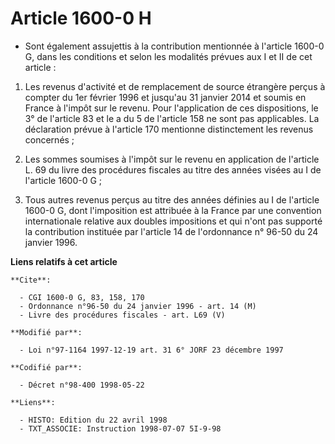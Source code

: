 # Article 1600-0 H

- Sont également assujettis à la contribution mentionnée à l'article 1600-0 G, dans les conditions et selon les modalités
prévues aux I et II de cet article :

1. Les revenus d'activité et de remplacement de source étrangère perçus à compter du 1er février 1996 et jusqu'au 31 janvier
2014 et soumis en France à l'impôt sur le revenu. Pour l'application de ces dispositions, le 3° de l'article 83 et le a du 5
de l'article 158 ne sont pas applicables. La déclaration prévue à l'article 170 mentionne distinctement les revenus
concernés ;

2. Les sommes soumises à l'impôt sur le revenu en application de l'article L. 69 du livre des procédures fiscales au titre
des années visées au I de l'article 1600-0 G ;

3. Tous autres revenus perçus au titre des années définies au I de l'article 1600-0 G, dont l'imposition est attribuée à la
France par une convention internationale relative aux doubles impositions et qui n'ont pas supporté la contribution instituée
par l'article 14 de l'ordonnance n° 96-50 du 24 janvier 1996.

**Liens relatifs à cet article**

	**Cite**:

	  - CGI 1600-0 G, 83, 158, 170
	  - Ordonnance n°96-50 du 24 janvier 1996 - art. 14 (M)
	  - Livre des procédures fiscales - art. L69 (V)

	**Modifié par**:

	  - Loi n°97-1164 1997-12-19 art. 31 6° JORF 23 décembre 1997

	**Codifié par**:

	  - Décret n°98-400 1998-05-22

	**Liens**:

	  - HISTO: Edition du 22 avril 1998
	  - TXT_ASSOCIE: Instruction 1998-07-07 5I-9-98
